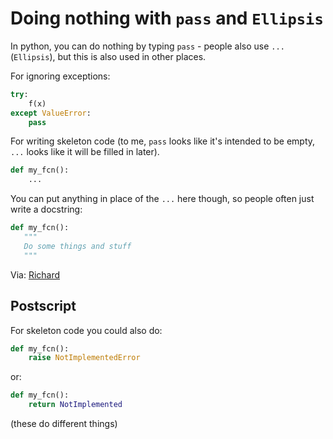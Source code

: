 # Doing nothing with `pass` and `Ellipsis`

In python, you can do nothing by typing `pass` - people also use `...` (`Ellipsis`), but this is also used in other places.
 
For ignoring exceptions:

```python
try:
    f(x)
except ValueError:
    pass
```
 
For writing skeleton code (to me, `pass` looks like it's intended to be empty, `...` looks like it will be filled in later).

```python
def my_fcn():
    ...
```

You can put anything in place of the `...` here though, so people often just write a docstring:

```python
def my_fcn():
   """
   Do some things and stuff
   """
```

Via: [Richard](https://github.com/richard-lane)

## Postscript

For skeleton code you could also do:

```python
def my_fcn():
    raise NotImplementedError
```

or:

```python
def my_fcn():
    return NotImplemented
```

(these do different things)
